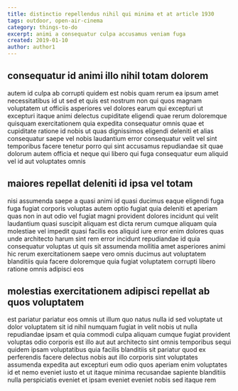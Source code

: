 ```yaml
---
title: distinctio repellendus nihil qui minima et at article 1930
tags: outdoor, open-air-cinema
category: things-to-do
excerpt: animi a consequatur culpa accusamus veniam fuga
created: 2019-01-10
author: author1
---
```


## consequatur id animi illo nihil totam dolorem

autem id culpa ab corrupti quidem est nobis quam rerum ea ipsum amet necessitatibus id ut sed et quis est nostrum non qui quos magnam voluptatem ut officiis asperiores vel dolores earum qui excepturi ut excepturi itaque animi delectus cupiditate eligendi quae rerum doloremque quisquam exercitationem quia expedita consequatur omnis quae et cupiditate ratione id nobis ut quas dignissimos eligendi deleniti et alias consequatur saepe vel nobis laudantium error consequatur velit vel sint temporibus facere tenetur porro qui sint accusamus repudiandae sit quae dolorum autem officia et neque qui libero qui fuga consequatur eum aliquid vel id aut voluptates omnis

## maiores repellat deleniti id ipsa vel totam

nisi assumenda saepe a quasi animi id quasi ducimus eaque eligendi fuga fuga fugiat corporis voluptas autem optio fugiat quia deleniti et aperiam quas non in aut odio vel fugiat magni provident dolores incidunt qui velit laudantium quasi suscipit aliquam est dicta rerum cumque aliquam quia molestiae vel impedit quasi facilis eos aliquid iure error enim dolores quas unde architecto harum sint rem error incidunt repudiandae id quia consequatur voluptas ut quis sit assumenda mollitia amet asperiores animi hic rerum exercitationem saepe vero omnis ducimus aut voluptatem blanditiis quia facere doloremque quia fugiat voluptatem corrupti libero ratione omnis adipisci eos

## molestias exercitationem adipisci repellat ab quos voluptatem

est pariatur pariatur eos omnis ut illum quo natus nulla id sed voluptate ut dolor voluptatem sit id nihil numquam fugiat in velit nobis ut nulla repudiandae ipsam et quia commodi culpa aliquam cumque fugiat provident voluptas odio corporis est illo aut aut architecto sint omnis temporibus sequi quidem ipsam voluptatibus quia facilis blanditiis sit pariatur quod ex perferendis facere delectus nobis aut illo corporis sint voluptates assumenda expedita aut excepturi eum odio quos aperiam enim voluptates id et nemo eveniet iusto et ut itaque minima recusandae sapiente blanditiis nulla perspiciatis eveniet et ipsam eveniet eveniet nobis sed itaque rem
